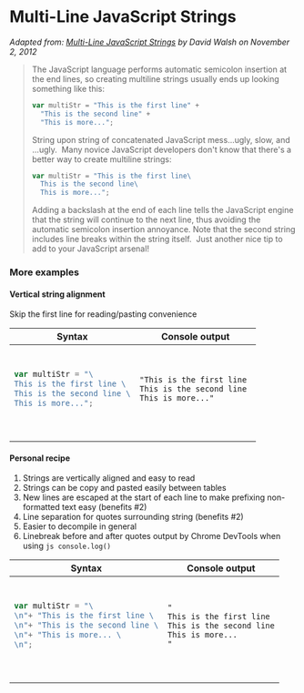 Multi-Line JavaScript Strings
=============================

_Adapted from: [Multi-Line JavaScript Strings](https://davidwalsh.name/multiline-javascript-strings) by David Walsh on November 2, 2012_

> The JavaScript language performs automatic semicolon insertion at the end lines, so creating multiline strings usually ends up looking something like this:
> 
> ```js
> var multiStr = "This is the first line" +
> 	"This is the second line" +
> 	"This is more...";
> ```
> 
> String upon string of concatenated JavaScript mess...ugly, slow, and ...ugly.  Many novice JavaScript developers don't know that there's a better way to create multiline strings:
> 
> ```js
> var multiStr = "This is the first line\
> 	This is the second line\
> 	This is more...";
> ```
> 
> Adding a backslash at the end of each line tells the JavaScript engine that the string will continue to the next line, thus avoiding the automatic semicolon insertion annoyance. Note that the second string includes line breaks within the string itself.  Just another nice tip to add to your JavaScript arsenal!

### More examples

#### Vertical string alignment

Skip the first line for reading/pasting convenience

<table class="js-csv-data csv-data js-file-line-container"><thead><tr>
  <th>Syntax</th>
  <th>Console output</th>
  </tr></thead>
  <tbody>
<tr>

<td><pre style="padding: 0px;">

```js
var multiStr = "\
This is the first line \
This is the second line \
This is more...";
```

</pre></td>
<td><pre>

```
"This is the first line 
This is the second line
This is more..."
```

</pre></td></tr></tbody>
</table>

#### Personal recipe

1. Strings are vertically aligned and easy to read
1. Strings can be copy and pasted easily between tables
1. New lines are escaped at the start of each line to make prefixing non-formatted text easy (benefits #2)
1. Line separation for quotes surrounding string (benefits #2)
1. Easier to decompile in general
1. Linebreak before and after quotes output by Chrome DevTools when using ```js console.log()```

<table class="js-csv-data csv-data js-file-line-container"><thead><tr>
  <th>Syntax</th>
  <th>Console output</th>
  </tr></thead>
  <tbody>
<tr>

<td><pre>

```js
var multiStr = "\
\n"+ "This is the first line \
\n"+ "This is the second line \
\n"+ "This is more... \
\n";
```

</pre></td>
<td><pre>

```
"
This is the first line 
This is the second line
This is more...
"
```

</pre></td></tr></tbody>
</table>
